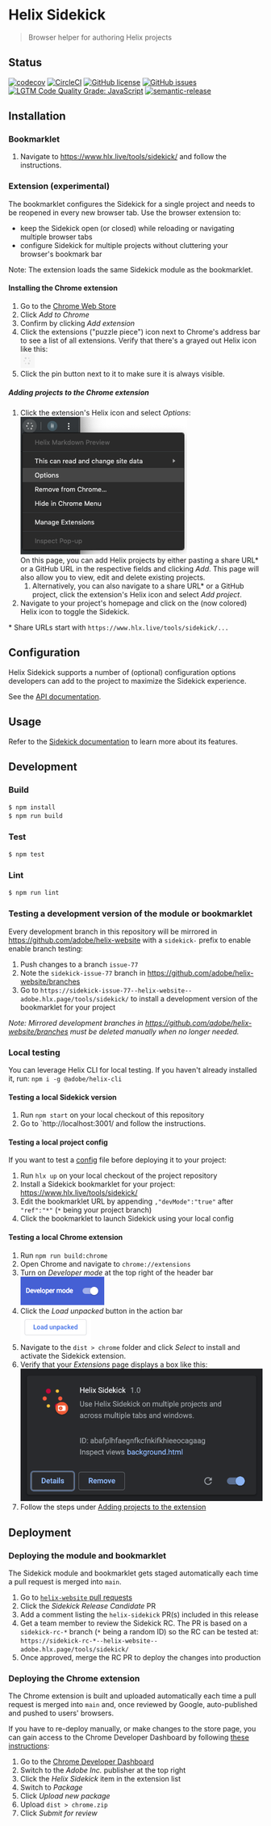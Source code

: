 # Helix Sidekick

> Browser helper for authoring Helix projects

## Status
[![codecov](https://img.shields.io/codecov/c/github/adobe/helix-sidekick.svg)](https://codecov.io/gh/adobe/helix-sidekick)
[![CircleCI](https://img.shields.io/circleci/project/github/adobe/helix-sidekick.svg)](https://circleci.com/gh/adobe/helix-sidekick)
[![GitHub license](https://img.shields.io/github/license/adobe/helix-sidekick.svg)](https://github.com/adobe/helix-sidekick/blob/master/LICENSE.txt)
[![GitHub issues](https://img.shields.io/github/issues/adobe/helix-sidekick.svg)](https://github.com/adobe/helix-sidekick/issues)
[![LGTM Code Quality Grade: JavaScript](https://img.shields.io/lgtm/grade/javascript/g/adobe/helix-sidekick.svg?logo=lgtm&logoWidth=18)](https://lgtm.com/projects/g/adobe/helix-sidekick)
[![semantic-release](https://img.shields.io/badge/%20%20%F0%9F%93%A6%F0%9F%9A%80-semantic--release-e10079.svg)](https://github.com/semantic-release/semantic-release)

## Installation

### Bookmarklet

1. Navigate to https://www.hlx.live/tools/sidekick/ and follow the instructions.

### Extension (experimental)

The bookmarklet configures the Sidekick for a single project and needs to be reopened in every new browser tab. Use the browser extension to:
- keep the Sidekick open (or closed) while reloading or navigating multiple browser tabs
- configure Sidekick for multiple projects without cluttering your browser's bookmark bar

Note: The extension loads the same Sidekick module as the bookmarklet.

#### Installing the Chrome extension
1. Go to the [Chrome Web Store](https://chrome.google.com/webstore/detail/helix-sidekick-beta/ccfggkjabjahcjoljmgmklhpaccedipo)
1. Click _Add to Chrome_
1. Confirm by clicking _Add extension_
1. Click the extensions ("puzzle piece") icon next to Chrome's address bar to see a list of all extensions. Verify that there's a grayed out Helix icon like this:<br />
![Extension icon disabled](docs/imgs/install_toolbar_icon.png)<br />
1. Click the pin button next to it to make sure it is always visible.

##### Adding projects to the Chrome extension
1. Click the extension's Helix icon and select _Options_:<br />
![Extension box](docs/imgs/install_contextmenu_options.png)<br />
On this page, you can add Helix projects by either pasting a share URL* or a GitHub URL in the respective fields and clicking _Add_. This page will also allow you to view, edit and delete existing projects.
   1. Alternatively, you can also navigate to a share URL* or a GitHub project, click the extension's Helix icon and select _Add project_.
1. Navigate to your project's homepage and click on the (now colored) Helix icon to toggle the Sidekick.

\* Share URLs start with `https://www.hlx.live/tools/sidekick/...`

## Configuration

Helix Sidekick supports a number of (optional) configuration options developers can add to the project to maximize the Sidekick experience. 

See the [API documentation](docs/API.md#sidekickConfig).

## Usage
Refer to the [Sidekick documentation](https://www.hlx.live/docs/sidekick) to learn more about its features.

## Development

### Build

```bash
$ npm install
$ npm run build
```

### Test

```bash
$ npm test
```

### Lint

```bash
$ npm run lint
```

### Testing a development version of the module or bookmarklet

Every development branch in this repository will be mirrored in https://github.com/adobe/helix-website with a `sidekick-` prefix to enable enable branch testing:

1. Push changes to a branch `issue-77`
2. Note the `sidekick-issue-77` branch in https://github.com/adobe/helix-website/branches
3. Go to `https://sidekick-issue-77--helix-website--adobe.hlx.page/tools/sidekick/` to install a development version of the bookmarklet for your project

_Note: Mirrored development branches in https://github.com/adobe/helix-website/branches must be deleted manually when no longer needed._

### Local testing

You can leverage Helix CLI for local testing. If you haven't already installed it, run: `npm i -g @adobe/helix-cli`

#### Testing a local Sidekick version

1. Run `npm start` on your local checkout of this repository
2. Go to `http://localhost:3001/ and follow the instructions.

#### Testing a local project config

If you want to test a [config](#configuration) file before deploying it to your project:
1. Run `hlx up` on your local checkout of the project repository
2. Install a Sidekick bookmarklet for your project: https://www.hlx.live/tools/sidekick/
3. Edit the bookmarklet URL by appending `,"devMode":"true"` after `"ref":"*"` (`*` being your project branch)
4. Click the bookmarklet to launch Sidekick using your local config

#### Testing a local Chrome extension
1. Run `npm run build:chrome`
1. Open Chrome and navigate to `chrome://extensions`
1. Turn on _Developer mode_ at the top right of the header bar<br />
![Developer mode](docs/imgs/install_developer_mode.png)
1. Click the _Load unpacked_ button in the action bar<br />
![Load unpacked](docs/imgs/install_load_unpacked.png)
1. Navigate to the `dist > chrome` folder and click _Select_ to install and activate the Sidekick extension.
1. Verify that your _Extensions_ page displays a box like this:<br />
![Extension box](docs/imgs/install_extension_box.png)<br />
1. Follow the steps under [Adding projects to the extension](#adding-projects-to-the-extension)

## Deployment

### Deploying the module and bookmarklet
The Sidekick module and bookmarklet gets staged automatically each time a pull request is merged into `main`.
1. Go to [`helix-website` pull requests](https://github.com/adobe/helix-website/pulls)
1. Click the _Sidekick Release Candidate_ PR
1. Add a comment listing the `helix-sidekick` PR(s) included in this release
1. Get a team member to review the Sidekick RC. The PR is based on a `sidekick-rc-*` branch (`*` being a random ID) so the RC can be tested at:
   `https://sidekick-rc-*--helix-website--adobe.hlx.page/tools/sidekick/`
1. Once approved, merge the RC PR to deploy the changes into production

### Deploying the Chrome extension
The Chrome extension is built and uploaded automatically each time a pull request is merged into `main` and, once reviewed by Google, auto-published and pushed to users' browsers.

If you have to re-deploy manually, or make changes to the store page, you can gain access to the Chrome Developer Dashboard by following [these instructions](https://adobe.sharepoint.com/sites/Adobe-GooglePartnership/SitePages/Publishing-Chrome-Browser-Plugins.aspx):
1. Go to the [Chrome Developer Dashboard](https://chrome.google.com/webstore/devconsole/3b37cd65-9569-47a0-a13c-da1857a2c9dc)
1. Switch to the _Adobe Inc._ publisher at the top right
1. Click the _Helix Sidekick_ item in the extension list
1. Switch to _Package_
1. Click _Upload new package_
1. Upload `dist > chrome.zip`
1. Click _Submit for review_
